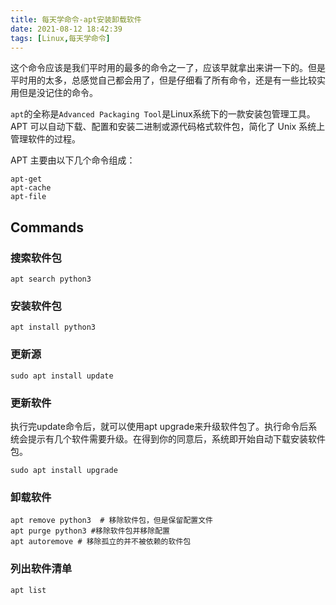 ```yaml
---
title: 每天学命令-apt安装卸载软件
date: 2021-08-12 18:42:39
tags: [Linux,每天学命令]
---
```


这个命令应该是我们平时用的最多的命令之一了，应该早就拿出来讲一下的。但是平时用的太多，总感觉自己都会用了，但是仔细看了所有命令，还是有一些比较实用但是没记住的命令。

`apt`的全称是`Advanced Packaging Tool`是Linux系统下的一款安装包管理工具。 APT 可以自动下载、配置和安装二进制或源代码格式软件包，简化了 Unix 系统上管理软件的过程。

APT 主要由以下几个命令组成：
```
apt-get
apt-cache
apt-file
```

## Commands
### 搜索软件包
```
apt search python3
```

### 安装软件包
```
apt install python3
```

### 更新源
```
sudo apt install update
```

### 更新软件
执行完update命令后，就可以使用apt upgrade来升级软件包了。执行命令后系统会提示有几个软件需要升级。在得到你的同意后，系统即开始自动下载安装软件包。
```
sudo apt install upgrade
```

### 卸载软件
```
apt remove python3  # 移除软件包，但是保留配置文件
apt purge python3 #移除软件包并移除配置
apt autoremove # 移除孤立的并不被依赖的软件包
```

### 列出软件清单
```
apt list
```
